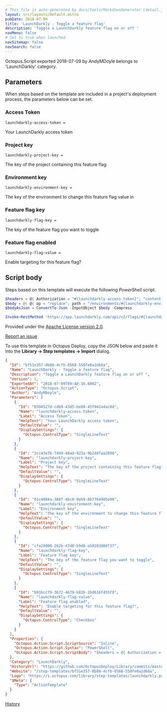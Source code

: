 ```yaml
---
# This file is auto-generated by docs/tools/MarkdownGenerator (detail.js)
layout: src/layouts/Default.astro
pubDate: 2018-07-09
title: 'LaunchDarkly - Toggle a feature flag'
description: 'Toggle a LaunchDarkly feature flag on or off '
navMenu: false
# Set to true when launched
navSitemap: false
navSearch: false
---
```


Octopus.Script exported 2018-07-09 by AndyMDoyle belongs to 'LaunchDarkly' category.

## Parameters

When steps based on the template are included in a project's deployment process, the parameters below can be set.


<div class="param">

### Access Token

`launchdarkly-access-token = `

Your LaunchDarkly access token

</div>
        
<div class="param">

### Project key

`launchdarkly-project-key = `

The key of the project containing this feature flag

</div>
        
<div class="param">

### Environment key

`launchdarkly-environment-key = `

The key of the environment to change this feature flag value in

</div>
        
<div class="param">

### Feature flag key

`launchdarkly-flag-key = `

The key of the feature flag you want to toggle

</div>
        
<div class="param">

### Feature flag enabled

`launchdarkly-flag-value = `

Enable targeting for this feature flag?

</div>
        

## Script body

Steps based on this template will execute the following *PowerShell* script.

```powershell
$headers = @{ Authorization = "#{launchdarkly-access-token}"; "content-type" = "application/json" }
$body = @( @{ op = "replace"; path = "/environments/#{launchdarkly-environment-key}/on"; value = #{if launchdarkly-flag-value}$true#{/if}#{unless launchdarkly-flag-value}$false#{/unless} } )
$bodyAsJson = ConvertTo-Json -InputObject $body -Compress

Invoke-RestMethod 'https://app.launchdarkly.com/api/v2/flags/#{launchdarkly-project-key}/#{launchdarkly-flag-key}' -Method Patch -Body $bodyAsJson -Headers $headers
```

Provided under the [Apache License version 2.0](https://github.com/OctopusDeploy/Library/blob/master/LICENSE.txt).

[Report an issue](https://github.com/OctopusDeploy/Library/issues/new?assignees=&labels=&projects=&template=bug-report.yml&title=Issue%20with%20LaunchDarkly%20-%20Toggle%20a%20feature%20flag&step-template=LaunchDarkly%20-%20Toggle%20a%20feature%20flag)

<div class="get-json">

To use this template in Octopus Deploy, copy the JSON below and paste it into the **Library → Step templates → Import** dialog.

```json
{
  "Id": "bf51e357-8b88-4cfb-8568-550fe0a2d68a",
  "Name": "LaunchDarkly - Toggle a feature flag",
  "Description": "Toggle a LaunchDarkly feature flag on or off ",
  "Version": 1,
  "ExportedAt": "2018-07-09T09:48:16.600Z",
  "ActionType": "Octopus.Script",
  "Author": "AndyMDoyle",
  "Parameters": [
    {
      "Id": "6504527d-cdb9-43d5-be88-45f942a4ac8d",
      "Name": "launchdarkly-access-token",
      "Label": "Access Token",
      "HelpText": "Your LaunchDarkly access token",
      "DefaultValue": "",
      "DisplaySettings": {
        "Octopus.ControlType": "SingleLineText"
      }
    },
    {
      "Id": "2cc43e76-7d49-48ad-922a-9b2ddfaa2098",
      "Name": "launchdarkly-project-key",
      "Label": "Project key",
      "HelpText": "The key of the project containing this feature flag",
      "DefaultValue": "",
      "DisplaySettings": {
        "Octopus.ControlType": "SingleLineText"
      }
    },
    {
      "Id": "01c4084a-368f-4bc0-9eb9-8b7764905a90",
      "Name": "launchdarkly-environment-key",
      "Label": "Environment key",
      "HelpText": "The key of the environment to change this feature flag value in",
      "DefaultValue": "",
      "DisplaySettings": {
        "Octopus.ControlType": "SingleLineText"
      }
    },
    {
      "Id": "cfa20800-262b-47d8-b9d0-a50283d08f37",
      "Name": "launchdarkly-flag-key",
      "Label": "Feature flag key",
      "HelpText": "The key of the feature flag you want to toggle",
      "DefaultValue": "",
      "DisplaySettings": {
        "Octopus.ControlType": "SingleLineText"
      }
    },
    {
      "Id": "b91bcc79-3672-4679-b82b-2bd616f455f8",
      "Name": "launchdarkly-flag-value",
      "Label": "Feature flag enabled",
      "HelpText": "Enable targeting for this feature flag?",
      "DefaultValue": "",
      "DisplaySettings": {
        "Octopus.ControlType": "Checkbox"
      }
    }
  ],
  "Properties": {
    "Octopus.Action.Script.ScriptSource": "Inline",
    "Octopus.Action.Script.Syntax": "PowerShell",
    "Octopus.Action.Script.ScriptBody": "$headers = @{ Authorization = \"#{launchdarkly-access-token}\"; \"content-type\" = \"application/json\" }\n$body = @( @{ op = \"replace\"; path = \"/environments/#{launchdarkly-environment-key}/on\"; value = #{if launchdarkly-flag-value}$true#{/if}#{unless launchdarkly-flag-value}$false#{/unless} } )\n$bodyAsJson = ConvertTo-Json -InputObject $body -Compress\n\nInvoke-RestMethod 'https://app.launchdarkly.com/api/v2/flags/#{launchdarkly-project-key}/#{launchdarkly-flag-key}' -Method Patch -Body $bodyAsJson -Headers $headers"
  },
  "Category": "LaunchDarkly",
  "HistoryUrl": "https://github.com/OctopusDeploy/Library/commits/master/step-templates//opt/buildagent/work/75443764cd38076d/step-templates/launchdarkly-toggle-feature-flag.json",
  "Website": "/step-templates/bf51e357-8b88-4cfb-8568-550fe0a2d68a",
  "Logo": "https://i.octopus.com/library/step-templates/launchdarkly.png",
  "$Meta": {
    "Type": "ActionTemplate"
  }
}
```

[History](https://github.com/OctopusDeploy/Library/commits/master/step-templates/https://github.com/OctopusDeploy/Library/commits/master/step-templates//opt/buildagent/work/75443764cd38076d/step-templates/launchdarkly-toggle-feature-flag.json)

</div>
